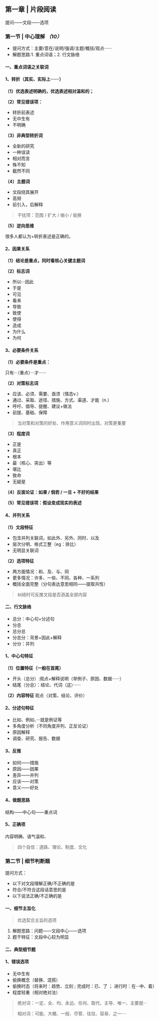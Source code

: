 ## 第一章 | 片段阅读 ##

提问——文段——选项

### 第一节 | 中心理解 *（10）* ###

- 提问方式：主要/意在/说明/强调/主题/概括/观点······
- 解题思路:1. 重点词语；2. 行文脉络

#### 一、重点词语之关联词

#### 1、转折（其实、实际上······） ####

**（1）优选表述明确的，优选表述相对温和的；**

**（2）常见错误项：**

- 转折前表述
- 无中生有
- 不明确

**（3）非典型转折词**

- 全新的研究
- 一种误读
- 相对而言
- 殊不知
- 截然不同

**（4）主题词**

- 文段绕其展开
- 高频
- 前引入，后解释


> 干扰项：范围 / 扩大 / 缩小 / 偷换

**（5）逆向思维**

很多人都认为+转折表述是正确的。

#### 2、因果关系 ####

**（1）结论是重点，同时看核心关键主题词**

**（2）标志词**

- 所以···因此
- 于是
- 可见
- 看来
- 导致
- 致使
- 使得
- 造成
- 为什么
- 为何

#### 3、必要条件关系 ####

**（1）必要条件是重点：**

只有···（重点）···才······

**（2）对策标志词**

- 应该、必须、需要、亟须（情态v.）
- 通过、采取、途径、措施、方式、渠道、才能（n.）
- 呼吁、倡导、提醒、建议+做法
- 前提、基础、保障


> 当对策和对策的好处、作用意义词同时出现，对策更重要

**（3）程度词**

-  正是
-  真正
-  根本
-  最（核心、突出）等
-  堪比
-  致命
-  无疑是

**（4）反面论证：如果 / 倘若 / 一旦 + 不好的结果**

**（5）常见错误项：假设变成现实的表述**

#### 4、并列关系 ####

**（1）文段特征**

- 包含并列关联词，如此外、另外、同时、以及
- 层次分明、格式工整（eg：排比）
- 无明显关联词

**（2）选项特征**

- 两方面情况：和、及、与、同
- 更多情况：许多、一些、不同、各种、一系列
- 概括全面完整（分句表达意思相同——提取共性）

> 纠结时可反推文段是否涵盖全部内容

#### 二、行文脉络

- 总分：中心句+分述句
- 分总
- 总分总
- 分总分：背景+因此+解释
- 分分：并列

#### 1、中心句特征 ####

**（1）位置特征（一般在首尾）**

- 开头（总分）:观点+解释说明（举例子、原因、数据······）
- 结尾（分总）：结论、代词（这）······

**（2）内容特征**
观点（对策、结论、评价）

#### 2、分述句特征 ####

- 比如、例如、···就是例证等
- 多角度分析（不同角度并列、正反论证）
- 原因解释
- 调查、研究、报告、数据

#### 3、反推 ####

- 如何——措施
- 原因——因果
- 差异——并列
- 应该——对策
- 意义——好处

#### 4、做题思路 ####

结构——中心句——重点词

#### 5、正确项 ####

内容明确、语气温和、

> 四个自信：道路、理论、制度、文化

### 第二节 | 细节判断题 ###

提问方式：

- 以下对文段理解正确/不正确的是
- 符合/不符合这段话意思的是
- 以下说法正确/不正确的是

#### 一、细节主旨化

> 优选契合主旨的选项

1. 解题思路：问题——文段中心——选项
2. 题干特征：文段中心较为明显

#### 二、典型细节题

#### 1、错误选项 ####

- 无中生有
- 偷换概念（替换、混搭）
- 偷换时态（将来时：趋势、立刻 ; 完成时：已、了 ； 进行时：在···中、着）
- 程度轻重（相对绝对法）

> 绝对词：一定、全、均、永远、任何、取代、主导、唯一、主要就···
>
> 相对词：可能、大概、一般、尽管、往往、容易、之一····
